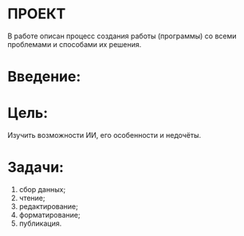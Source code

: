 # ПРОЕКТ
 В работе описан процесс создания работы (программы) со всеми проблемами и способами их решения.
# Введение:
# Цель:
  Изучить возможности ИИ, его особенности и недочёты.
# Задачи:
  1. сбор данных;
  2. чтение;
  3. редактирование;
  4. форматирование;
  5. публикация.
